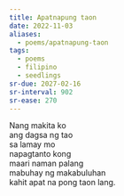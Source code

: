 ```yaml
---
title: Apatnapung taon
date: 2022-11-03
aliases:
  - poems/apatnapung-taon
tags:
  - poems
  - filipino
  - seedlings
sr-due: 2027-02-16
sr-interval: 902
sr-ease: 270
---
```

Nang makita ko  
ang dagsa ng tao  
sa lamay mo  
napagtanto kong  
maari naman palang  
mabuhay ng makabuluhan  
kahit apat na pong taon lang.